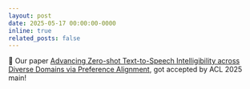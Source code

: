```yaml
---
layout: post
date: 2025-05-17 00:00:00-0000
inline: true
related_posts: false
---
```


🎉 Our paper [Advancing Zero-shot Text-to-Speech Intelligibility across Diverse Domains via Preference Alignment](https://arxiv.org/abs/2505.04113), got accepted by ACL 2025 main!